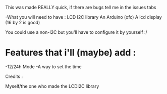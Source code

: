 This was made REALLY quick, if there are bugs tell me in the issues tabs

 -What you will need to have : 
  LCD I2C library
  An Arduino (ofc)
  A lcd display (16 by 2 is good)

You could use a non-I2C but you'll have to configure it by yourself :/

# Features that i'll (maybe) add :

  -12/24h Mode
  -A way to set the time

Credits :

 Myself/the one who made the LCDI2C library
